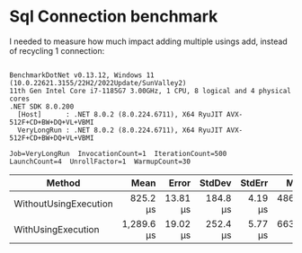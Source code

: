 ﻿# Sql Connection benchmark

I needed to measure how much impact adding multiple usings add, instead of recycling 1 connection:

```

BenchmarkDotNet v0.13.12, Windows 11 (10.0.22621.3155/22H2/2022Update/SunValley2)
11th Gen Intel Core i7-1185G7 3.00GHz, 1 CPU, 8 logical and 4 physical cores
.NET SDK 8.0.200
  [Host]      : .NET 8.0.2 (8.0.224.6711), X64 RyuJIT AVX-512F+CD+BW+DQ+VL+VBMI
  VeryLongRun : .NET 8.0.2 (8.0.224.6711), X64 RyuJIT AVX-512F+CD+BW+DQ+VL+VBMI

Job=VeryLongRun  InvocationCount=1  IterationCount=500  
LaunchCount=4  UnrollFactor=1  WarmupCount=30  

```
| Method                | Mean       | Error    | StdDev   | StdErr  | Min      | Max        | Op/s    | Allocated |
|---------------------- |-----------:|---------:|---------:|--------:|---------:|-----------:|--------:|----------:|
| WithoutUsingExecution |   825.2 μs | 13.81 μs | 184.8 μs | 4.19 μs | 486.6 μs | 1,525.8 μs | 1,211.8 |   5.71 KB |
| WithUsingExecution    | 1,289.6 μs | 19.02 μs | 252.4 μs | 5.77 μs | 663.2 μs | 2,266.1 μs |   775.4 |    8.2 KB |

